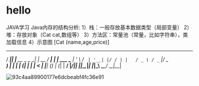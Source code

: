 # hello
JAVA学习
Java内存的结构分析:
	1）栈：一般存放基本数据类型（局部变量）
	2）堆：存放对象（Cat cat,数组等）
	3）方法区：常量池（常量，比如字符串），类加载信息
	4）示意图 [Cat (name,age,price)]
   ____  _                _       ____          _      
/ ___|| |__   __ _ _ __| | __  / ___|___   __| | ___ 
\___ \| '_ \ / _` | '__| |/ / | |   / _ \ / _` |/ _ \
 ___) | | | | (_| | |  |   <  | |__| (_) | (_| |  __/
|____/|_| |_|\__,_|_|  |_|\_\  \____\___/ \__,_|\___|


![93c4aa89900177e6dcbeabf4fc36e91](https://user-images.githubusercontent.com/52946262/161018258-fb56ea47-3075-4a70-ac60-4578abc3d7c0.png)
